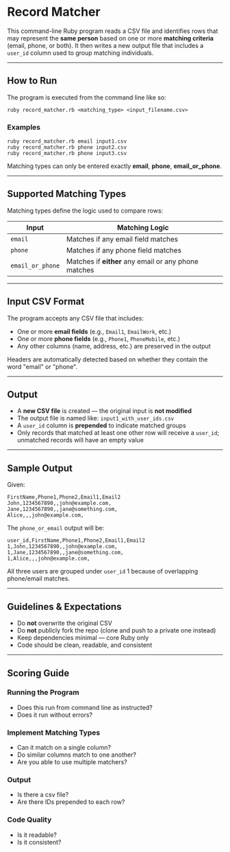 # Record Matcher

This command-line Ruby program reads a CSV file and identifies rows that may represent the **same person** based on one or more **matching criteria** (email, phone, or both). It then writes a new output file that includes a `user_id` column used to group matching individuals.

---

## How to Run

The program is executed from the command line like so:

```
ruby record_matcher.rb <matching_type> <input_filename.csv>
```

### Examples

```
ruby record_matcher.rb email input1.csv
ruby record_matcher.rb phone input2.csv
ruby record_matcher.rb phone input3.csv
```

Matching types can only be entered exactly **email**, **phone**, **email_or_phone**.

---

## Supported Matching Types

Matching types define the logic used to compare rows:

| Input            | Matching Logic                                       |
| ---------------- | ---------------------------------------------------- |
| `email`          | Matches if any email field matches                   |
| `phone`          | Matches if any phone field matches                   |
| `email_or_phone` | Matches if **either** any email or any phone matches |

---

## Input CSV Format

The program accepts any CSV file that includes:

- One or more **email fields** (e.g., `Email1`, `EmailWork`, etc.)
- One or more **phone fields** (e.g., `Phone1`, `PhoneMobile`, etc.)
- Any other columns (name, address, etc.) are preserved in the output

Headers are automatically detected based on whether they contain the word "email" or "phone".

---

## Output

- A **new CSV file** is created — the original input is **not modified**
- The output file is named like: `input1_with_user_ids.csv`
- A `user_id` column is **prepended** to indicate matched groups
- Only records that matched at least one other row will receive a `user_id`; unmatched records will have an empty value

---

## Sample Output

Given:

```
FirstName,Phone1,Phone2,Email1,Email2
John,1234567890,,john@example.com,
Jane,1234567890,,jane@something.com,
Alice,,,john@example.com,
```

The `phone_or_email` output will be:

```
user_id,FirstName,Phone1,Phone2,Email1,Email2
1,John,1234567890,,john@example.com,
1,Jane,1234567890,,jane@something.com,
1,Alice,,,john@example.com,
```

All three users are grouped under `user_id` 1 because of overlapping phone/email matches.

---

## Guidelines & Expectations

- Do **not** overwrite the original CSV
- Do **not** publicly fork the repo (clone and push to a private one instead)
- Keep dependencies minimal — core Ruby only
- Code should be clean, readable, and consistent

---

## Scoring Guide

### Running the Program

- Does this run from command line as instructed?
- Does it run without errors?

### Implement Matching Types

- Can it match on a single column?
- Do similar columns match to one another?
- Are you able to use multiple matchers?

### Output

- Is there a csv file?
- Are there IDs prepended to each row?

### Code Quality

- Is it readable?
- Is it consistent?
